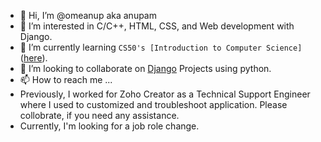 - 👋 Hi, I’m @omeanup aka anupam
- 👀 I’m interested in C/C++, HTML, CSS, and Web development with Django.
- 🌱 I’m currently learning `CS50's [Introduction to Computer Science]`([here](https://cs50.harvard.edu/)).
- 💞️ I’m looking to collaborate on [Django](https://www.djangoproject.com/) Projects using python.
- 📫 How to reach me ...
- Previously, I worked for Zoho Creator as a Technical Support Engineer where I used to customized and troubleshoot application. Please collobrate, if you need any assistance.
- Currently, I'm looking for a job role change.

<!---
omeanup/omeanup is a ✨ special ✨ repository because its `README.md` (this file) appears on your GitHub profile.
You can click the Preview link to take a look at your changes.
--->
